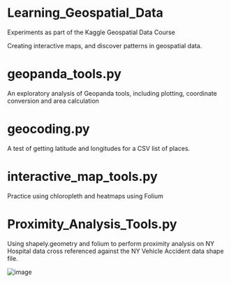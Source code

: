 # Learning_Geospatial_Data

 Experiments as part of the Kaggle Geospatial Data Course
 
 Creating interactive maps, and discover patterns in geospatial data.

# geopanda_tools.py

An exploratory analysis of Geopanda tools, including plotting, coordinate conversion and area calculation

# geocoding.py

A test of getting latitude and longitudes for a CSV list of places.

# interactive_map_tools.py

Practice using chloropleth and heatmaps using Folium

# Proximity_Analysis_Tools.py

Using shapely.geometry and folium to perform proximity analysis on NY Hospital data cross referenced against the NY Vehicle Accident data shape file.

![image](https://user-images.githubusercontent.com/64989388/166106105-c4b425af-7ed5-4ea0-8733-db1595ad7dbf.png)
